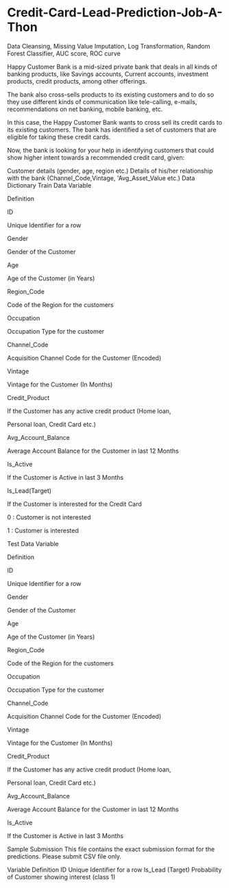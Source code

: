 # Credit-Card-Lead-Prediction-Job-A-Thon
Data Cleansing, Missing Value Imputation, Log Transformation, Random Forest Classifier, AUC score, ROC curve


Happy Customer Bank is a mid-sized private bank that deals in all kinds of banking products, like Savings accounts, Current accounts, investment products, credit products, among other offerings.



The bank also cross-sells products to its existing customers and to do so they use different kinds of communication like tele-calling, e-mails, recommendations on net banking, mobile banking, etc. 



In this case, the Happy Customer Bank wants to cross sell its credit cards to its existing customers. The bank has identified a set of customers that are eligible for taking these credit cards.



Now, the bank is looking for your help in identifying customers that could show higher intent towards a recommended credit card, given:

Customer details (gender, age, region etc.)
Details of his/her relationship with the bank (Channel_Code,Vintage, 'Avg_Asset_Value etc.)
Data Dictionary
Train Data
Variable

Definition

ID

Unique Identifier for a row

Gender

Gender of the Customer

Age

Age of the Customer (in Years)

Region_Code

Code of the Region for the customers

Occupation

Occupation Type for the customer

Channel_Code

Acquisition Channel Code for the Customer  (Encoded)

Vintage

Vintage for the Customer (In Months)

Credit_Product

If the Customer has any active credit product (Home loan,

Personal loan, Credit Card etc.)

Avg_Account_Balance


Average Account Balance for the Customer in last 12 Months

Is_Active

If the Customer is Active in last 3 Months

Is_Lead(Target)

If the Customer is interested for the Credit Card

0 : Customer is not interested

1 : Customer is interested


Test Data
Variable

Definition

ID

Unique Identifier for a row

Gender

Gender of the Customer

Age

Age of the Customer (in Years)

Region_Code

Code of the Region for the customers

Occupation

Occupation Type for the customer

Channel_Code

Acquisition Channel Code for the Customer  (Encoded)

Vintage

Vintage for the Customer (In Months)

Credit_Product

If the Customer has any active credit product (Home loan,

Personal loan, Credit Card etc.)

Avg_Account_Balance


Average Account Balance for the Customer in last 12 Months

Is_Active

If the Customer is Active in last 3 Months

Sample Submission
This file contains the exact submission format for the predictions. Please submit CSV file only.

Variable	Definition
ID	Unique Identifier for a row
Is_Lead	(Target) Probability of Customer showing interest (class 1)

